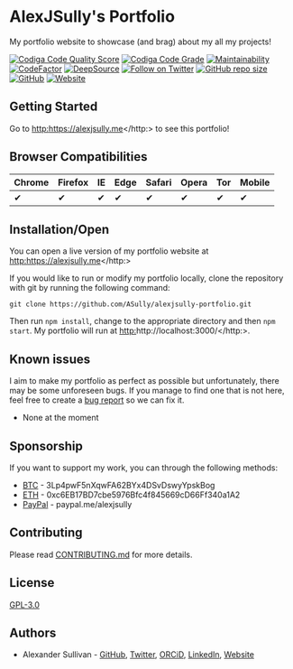 # AlexJSully's Portfolio

My portfolio website to showcase (and brag) about my all my projects!

[![Codiga Code Quality Score](https://api.codiga.io/project/32058/score/svg)](https://api.codiga.io/project/32058/score/svg)
[![Codiga Code Grade](https://api.codiga.io/project/32058/status/svg)](https://api.codiga.io/project/32058/status/svg)
[![Maintainability](https://api.codeclimate.com/v1/badges/03876ea9102600fc4ed2/maintainability)](https://codeclimate.com/github/ASully/AlexJSully-Portfolio/maintainability)
[![CodeFactor](https://www.codefactor.io/repository/github/asully/alexjsully-portfolio/badge)](https://www.codefactor.io/repository/github/asully/alexjsully-portfolio)
[![DeepSource](https://deepsource.io/gh/ASully/AlexJSully-Portfolio.svg/?label=active+issues&show_trend=true&token=5AtKqjJVeOH_bCbpMIGC6GCH)](https://deepsource.io/gh/ASully/AlexJSully-Portfolio/?ref=repository-badge)
[![Follow on Twitter](https://img.shields.io/twitter/follow/alexjsully?style=social)](https://twitter.com/alexjsully)
[![GitHub repo size](https://img.shields.io/github/repo-size/ASully/alexjsully-portfolio)](https://github.com/ASully/alexjsully-portfolio)
[![GitHub](https://img.shields.io/github/license/ASully/alexjsully-portfolio)](https://github.com/ASully/alexjsully-portfolio)
[![Website](https://img.shields.io/website?url=https%3A%2F%2Falexjsully.me%2F)](https://alexjsully.me/)

## Getting Started

Go to <http:>https://alexjsully.me</http:> to see this portfolio!

## Browser Compatibilities

| Chrome | Firefox | IE  | Edge | Safari | Opera | Tor | Mobile |
| ------ | ------- | --- | ---- | ------ | ----- | --- | ------ |
| ✔      | ✔       | ✔   | ✔    | ✔      | ✔     | ✔   | ✔      |

## Installation/Open

You can open a live version of my portfolio website at <http:>https://alexjsully.me</http:>

If you would like to run or modify my portfolio locally, clone the repository with git by running the following command:

```git
git clone https://github.com/ASully/alexjsully-portfolio.git
```

Then run `npm install`, change to the appropriate directory and then `npm start`. My portfolio will run at <http:>http://localhost:3000/</http:>.

## Known issues

I aim to make my portfolio as perfect as possible but unfortunately, there may be some unforeseen bugs. If you manage to find one that is not here, feel free to create a [bug report](https://github.com/ASully/alexjsully-portfolio/issues/new/choose) so we can fix it.

-   None at the moment

## Sponsorship

If you want to support my work, you can through the following methods:

-   [BTC](3Lp4pwF5nXqwFA62BYx4DSvDswyYpskBog) - 3Lp4pwF5nXqwFA62BYx4DSvDswyYpskBog
-   [ETH](0xc6EB17BD7cbe5976Bfc4f845669cD66Ff340a1A2) - 0xc6EB17BD7cbe5976Bfc4f845669cD66Ff340a1A2
-   [PayPal](https://paypal.me/alexjsully) - paypal.me/alexjsully

## Contributing

Please read [CONTRIBUTING.md](CONTRIBUTING.md) for more details.

## License

[GPL-3.0](LICENSE)

## Authors

-   Alexander Sullivan - [GitHub](https://github.com/ASully), [Twitter](https://twitter.com/alexjsully), [ORCiD](https://orcid.org/0000-0002-4463-4473), [LinkedIn](https://www.linkedin.com/in/alexanderjsullivan/), [Website](https://alexjsully.me/)
